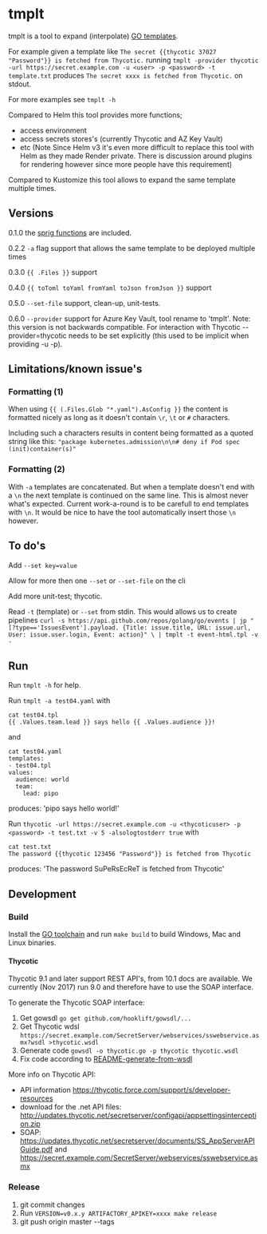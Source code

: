 # tmplt
tmplt is a tool to expand (interpolate) [GO templates](https://golang.org/pkg/text/template/).

For example given a template like `The secret {{thycotic 37027 "Password"}} is fetched from Thycotic.` 
running `tmplt -provider thycotic -url https://secret.example.com -u <user> -p <password> -t template.txt`
produces `The secret xxxx is fetched from Thycotic.` on stdout.

For more examples see `tmplt -h`

Compared to Helm this tool provides more functions;
- access environment
- access secrets stores's (currently Thycotic and AZ Key Vault)
- etc
(Note Since Helm v3 it's even more difficult to replace this tool with Helm as they made Render private.
 There is discussion around plugins for rendering however since more people have this requirement)

Compared to Kustomize this tool allows to expand the same template multiple times.



## Versions
0.1.0 the [sprig functions](http://masterminds.github.io/sprig) are included.
 
0.2.2 `-a` flag support that allows the same template to be deployed multiple times

0.3.0 `{{ .Files }}` support

0.4.0 `{{ toToml toYaml fromYaml toJson fromJson }}` support

0.5.0 `--set-file` support, clean-up, unit-tests.

0.6.0 `--provider` support for Azure Key Vault, tool rename to 'tmplt'.
    Note: this version is not backwards compatible.
    For interaction with Thycotic --provider=thycotic needs to be set explicitly (this used to be implicit when providing -u -p).


## Limitations/known issue's

### Formatting (1)
When using `{{ (.Files.Glob "*.yaml").AsConfig }}` the content is formatted nicely as long as it doesn't
contain `\r`, `\t` or `#` characters. 

Including such a characters results in content being formatted as a quoted string like this:
 `"package kubernetes.admission\n\n# deny if Pod spec (init)container(s)"`

### Formatting (2)
With `-a` templates are concatenated. But when a template doesn't end with a `\n` the next template is continued on the
same line. This is almost never what's expected. 
Current work-a-round is to be carefull to end templates with `\n`. 
It would be nice to have the tool automatically insert those `\n` however. 


## To do's
Add `--set key=value` 

Allow for more then one `--set` or `--set-file` on the cli

Add more unit-test; thycotic. 

Read `-t` (template) or `--set` from stdin. 
This would allows us to create pipelines 
`curl -s https://api.github.com/repos/golang/go/events | jp "[?type=='IssuesEvent'].payload. {Title: issue.title, URL: issue.url, User: issue.user.login, Event: action}" \
 | tmplt -t event-html.tpl -v -`


## Run
Run `tmplt -h` for help.

Run `tmplt -a test04.yaml` with
```
cat test04.tpl
{{ .Values.team.lead }} says hello {{ .Values.audience }}!
```
and 
```
cat test04.yaml
templates:
- test04.tpl
values:
  audience: world
  team:
    lead: pipo
```
produces: 'pipo says hello world!'


Run `thycotic -url https://secret.example.com -u <thycoticuser> -p <password> -t test.txt -v 5 -alsologtostderr true` with
```
cat test.txt
The password {{thycotic 123456 "Password"}} is fetched from Thycotic
```
produces: 'The password SuPeRsEcReT is fetched from Thycotic'


## Development
### Build
Install the [GO toolchain](https://golang.org/) and run `make build` to build Windows, Mac and Linux binaries.

#### Thycotic
Thycotic 9.1 and later support REST API's, from 10.1 docs are available. 
We currently (Nov 2017) run 9.0 and therefore have to use the SOAP interface.

To generate the Thycotic SOAP interface:
   1. Get gowsdl `go get github.com/hooklift/gowsdl/...`
   2. Get Thycotic wdsl `https://secret.example.com/SecretServer/webservices/sswebservice.asmx?wsdl >thycotic.wsdl`
   3. Generate code `gowsdl -o thycotic.go -p thycotic thycotic.wsdl`
   4. Fix code according to [README-generate-from-wsdl](./thycotic/README-generate-from-wsdl.md)

More info on Thycotic API:
- API information https://thycotic.force.com/support/s/developer-resources
- download for the .net API files: http://updates.thycotic.net/secretserver/configapi/appsettingsinterception.zip
- SOAP: https://updates.thycotic.net/secretserver/documents/SS_AppServerAPIGuide.pdf and https://secret.example.com/SecretServer/webservices/sswebservice.asmx


### Release

1. git commit changes
2. Run `VERSION=v0.x.y ARTIFACTORY_APIKEY=xxxx make release`
3. git push origin master --tags



